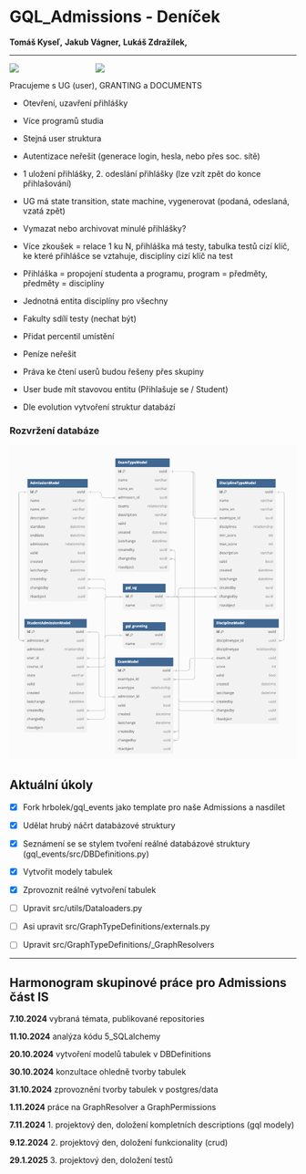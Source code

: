 # GQL_Admissions - Deníček

__Tomáš Kyseľ,__ 
__Jakub Vágner,__ 
__Lukáš Zdražílek,__ 
________________________________________________________________________

<div style="display: flex;">
  <img src="https://external-content.duckduckgo.com/iu/?u=http%3A%2F%2Fi.qkme.me%2FDT1.jpg&f=1&nofb=1&ipt=29524da4934a16ecce3113def5671ffa17ed0ca2f03b1ec6272343a198b6d0cb&ipo=images" style="width: 30%">
  <img src="https://external-content.duckduckgo.com/iu/?u=https%3A%2F%2Fpbs.twimg.com%2Fmedia%2FDcXYPtOVAAAoOKa.jpg&f=1&nofb=1&ipt=0fc47f721244bc99d0a6437e702c8b96f4e700beec4126987c92975e234f23e9&ipo=images" style="width: 30%">
</div>

Pracujeme s UG (user), GRANTING a DOCUMENTS

- Otevření, uzavření přihlášky
- Více programů studia
- Stejná user struktura
- Autentizace neřešit (generace login, hesla, nebo přes soc. sítě)
- 1 uložení přihlášky, 2. odeslání přihlášky (lze vzít zpět do konce přihlašování)
- UG má state transition, state machine, vygenerovat (podaná, odeslaná, vzatá zpět)
- Vymazat nebo archivovat minulé přihlášky?
- Více zkoušek = relace 1 ku N, přihláška má testy, tabulka testů cizí klíč, ke které přihlášce se vztahuje, disciplíny cizí klíč na test
- Přihláška = propojení studenta a programu, program = předměty, předměty = disciplíny
- Jednotná entita disciplíny pro všechny
- Fakulty sdílí testy (nechat být)
- Přidat percentil umístění
- Peníze neřešit
- Práva ke čtení userů budou řešeny přes skupiny
- User bude mít stavovou entitu (Přihlašuje se / Student)

- Dle evolution vytvoření struktur databází

### Rozvržení databáze
<img src="database_structure.png" alt="Nefunguje">


## Aktuální úkoly

- [x] Fork hrbolek/gql_events jako template pro naše Admissions a nasdílet

- [x] Udělat hrubý náčrt databázové struktury

- [x] Seznámení se se stylem tvoření reálné databázové struktury (gql_events/src/DBDefinitions.py)

- [x] Vytvořit modely tabulek 

- [x] Zprovoznit reálné vytvoření tabulek

- [ ] Upravit src/utils/Dataloaders.py

- [ ] Asi upravit src/GraphTypeDefinitions/externals.py

- [ ] Upravit src/GraphTypeDefinitions/_GraphResolvers

________________________________________________________________________

## Harmonogram skupinové práce pro Admissions část IS

__7.10.2024__ vybraná témata, publikované repositories

__11.10.2024__ analýza kódu 5_SQLalchemy 

__20.10.2024__ vytvoření modelů tabulek v DBDefinitions

__30.10.2024__ konzultace ohledně tvorby tabulek

__31.10.2024__ zprovoznění tvorby tabulek v postgres/data

__1.11.2024__ práce na GraphResolver a GraphPermissions

__7.11.2024__ 1. projektový den, doložení kompletních descriptions (gql modely)

__9.12.2024__ 2. projektový den, doložení funkcionality (crud)

__29.1.2025__ 3. projektový den, doložení testů
